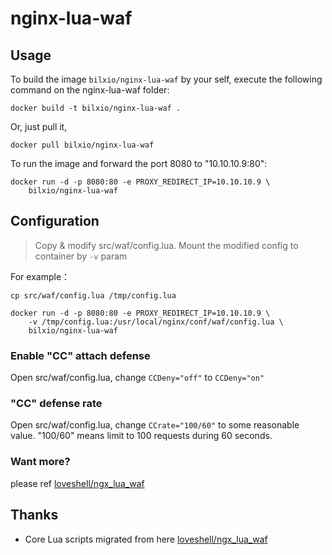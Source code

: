# nginx-lua-waf

## Usage

To build the image `bilxio/nginx-lua-waf` by your self, execute the following command on the
nginx-lua-waf folder:
```
docker build -t bilxio/nginx-lua-waf .
```

Or, just pull it,
```
docker pull bilxio/nginx-lua-waf
```

To run the image and forward the port 8080 to "10.10.10.9:80":
```
docker run -d -p 8080:80 -e PROXY_REDIRECT_IP=10.10.10.9 \
	bilxio/nginx-lua-waf
```

## Configuration

> Copy & modify src/waf/config.lua. Mount the modified config to container by `-v` param

For example：
```
cp src/waf/config.lua /tmp/config.lua

docker run -d -p 8080:80 -e PROXY_REDIRECT_IP=10.10.10.9 \
	-v /tmp/config.lua:/usr/local/nginx/conf/waf/config.lua \
	bilxio/nginx-lua-waf
```

### Enable "CC" attach defense
Open src/waf/config.lua, change `CCDeny="off"` to `CCDeny="on"`

### "CC" defense rate
Open src/waf/config.lua, change `CCrate="100/60"` to some reasonable value. "100/60" means limit to 100 requests during 60 seconds.

### Want more?
please ref [loveshell/ngx_lua_waf](https://github.com/loveshell/ngx_lua_waf)

## Thanks

- Core Lua scripts migrated from here [loveshell/ngx_lua_waf](https://github.com/loveshell/ngx_lua_waf)
